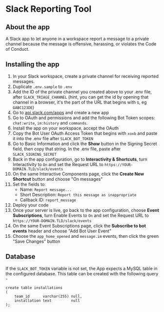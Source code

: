 # Slack Reporting Tool

## About the app

A Slack app to let anyone in a workspace report a message to a private channel because the message is offensive, harassing, or violates the Code of Conduct.

## Installing the app

1. In your Slack workspace, create a private channel for receiving reported messages. 
2. Duplicate `.env.sample` to `.env`
3. Add the ID of the private channel you created above to your .env file, after `SLACK_TRIAGE_CHANNEL` (hint, you can get the id by opening that channel in a browser, it's the part of the URL that begins with `G`, eg `GABC123DE`)
4. Go to [api.slack.com/apps](https://api.slack.com/apps) and create a new app
5. Go to OAuth and permissions and add the following Bot Token scopes: `chat:write`, `im:history` and `commands`.
7. Install the app on your workspace, accept the OAuth
8. Copy the Bot User OAuth Access Token that begins with `xoxb` and paste it into the .env file after `SLACK_BOT_TOKEN`
9. Go to Basic Information and click the **Show** button in the Signing Secret field, then copy that string. In the .env file, paste after `SLACK_SIGNING_SECRET`
10. Back in the app configuration, go to **Interactivity & Shortcuts**, turn Interactivity to `On` and set the Request URL to `https://YOUR-DOMAIN.TLD/slack/events`
11. On the same Interactive Components page, click the **Create New Shortcut** button and choose "On messages"
12. Set the fields to:
	* Name: `Report message...`
	* Short Description: `Report this message as inappropriate`
	* Callback ID: `report_message`
13. Deploy your code
14. Once your server is live, go back to the app configuration, choose **Event Subscriptions**, turn Enable Events to `On` and set the Request URL to `https://YOUR-DOMAIN.TLD/slack/events`
15. On the same Event Subscriptions page, click the **Subscribe to bot events** header and choose "Add Bot User Event"
16. Choose the `app_home_opened` and `message.im` events, then click the green "Save Changes" button

## Database

If the `SLACK_BOT_TOKEN` variable is not set, the App expects a MySQL table in the configured database. This table can be created with the following query -

```mysql
create table installations
(
    team_id      varchar(255) null,
    installation text         null
);
```